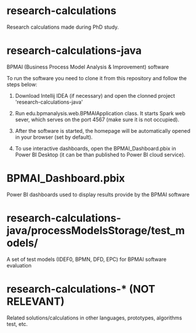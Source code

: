 # research-calculations
Research calculations made during PhD study.

# research-calculations-java
BPMAI (Business Process Model Analysis & Improvement) software

To run the software you need to clone it from this repository and follow the steps below:

1. Download Intellij IDEA (if necessary) and open the clonned project 'research-calculations-java'

2. Run edu.bpmanalysis.web.BPMAIApplication class. It starts Spark web sever, which serves on the port 4567 (make sure it is not occupied).

3. After the software is started, the homepage will be automatically opened in your browser (set by default).

4. To use interactive dashboards, open the BPMAI_Dashboard.pbix in Power BI Desktop (it can be than published to Power BI cloud service).

# BPMAI_Dashboard.pbix
Power BI dashboards used to display results provide by the BPMAI software

# research-calculations-java/processModelsStorage/test_models/
A set of test models (IDEF0, BPMN, DFD, EPC) for BPMAI software evaluation

# research-calculations-* (NOT RELEVANT)
Related solutions/calculations in other languages, prototypes, algorithms test, etc.

